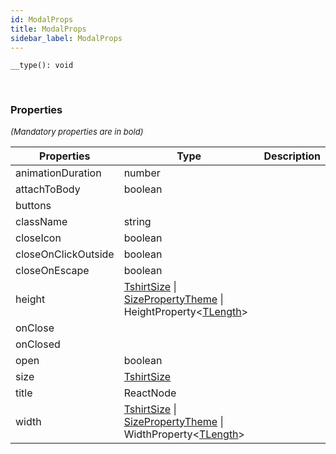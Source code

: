 ```yaml
---
id: ModalProps
title: ModalProps
sidebar_label: ModalProps
---
```


```tsx
__type(): void
```
<br/>



### Properties

<font size="2"><i>(Mandatory properties are in bold)</i></font>

| Properties | Type | Description |
| --------- | ---- | ----------- |
| animationDuration | number |  |
| attachToBody | boolean |  |
| buttons |  |  |
| className | string |  |
| closeIcon | boolean |  |
| closeOnClickOutside | boolean |  |
| closeOnEscape | boolean |  |
| height | [TshirtSize](/api2/types/TshirtSize.md) \| [SizePropertyTheme](/api2/types/SizePropertyTheme.md) \| HeightProperty<[TLength](/api2/types/TLength.md)\> |  |
| onClose |  |  |
| onClosed |  |  |
| open | boolean |  |
| size | [TshirtSize](/api2/types/TshirtSize.md) |  |
| title | ReactNode |  |
| width | [TshirtSize](/api2/types/TshirtSize.md) \| [SizePropertyTheme](/api2/types/SizePropertyTheme.md) \| WidthProperty<[TLength](/api2/types/TLength.md)\> |  |
